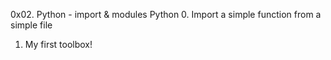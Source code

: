 0x02. Python - import & modules
Python
0. Import a simple function from a simple file
1. My first toolbox!
